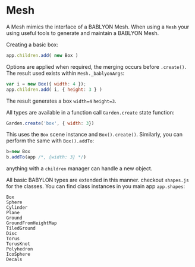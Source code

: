 # Mesh

A Mesh mimics the interface of a BABLYON Mesh. When using a `Mesh` your using useful tools to generate and maintain a BABLYON Mesh.

Creating a basic box:

```js
app.children.add( new Box )
```

Options are applied when required, the merging occurs before `.create()`. The result used exists within `Mesh._bablyonArgs`:

```js
var i = new Box({ width: 4 });
app.children.add( i, { height: 3 } )
```

The result generates a box `width=4` `height=3`.

All types are available in a function call `Garden.create` state function:

```js
Garden.create('box', { width: 3})
```

This uses the `Box` scene instance and `Box().create()`.
Similarly, you can perform the same with `Box().addTo`:

```js
b=new Box
b.addTo(app /*, {width: 3} */)
```

anything with a `children` manager can handle a new object.

All basic BABYLON types are extended in this manner. checkout `shapes.js` for the classes. You can find class instances in you main app `app.shapes`:

```
Box
Sphere
Cylinder
Plane
Ground
GroundFromHeightMap
TiledGround
Disc
Torus
TorusKnot
Polyhedron
IcoSphere
Decals
```
